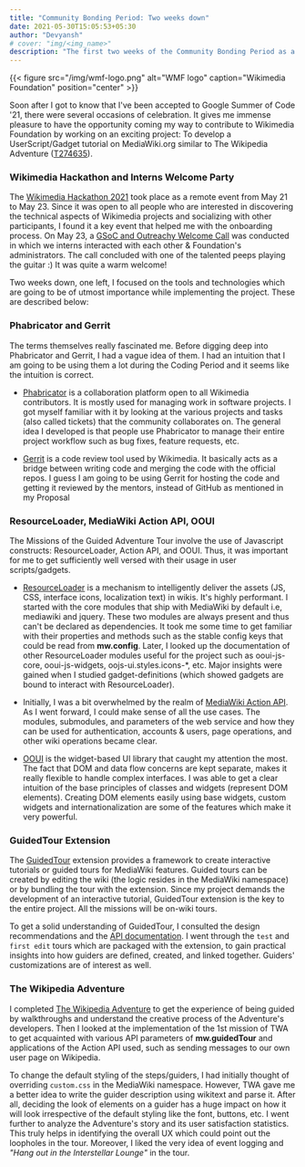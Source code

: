 ```yaml
---
title: "Community Bonding Period: Two weeks down"
date: 2021-05-30T15:05:53+05:30
author: "Devyansh"
# cover: "img/<img_name>"
description: "The first two weeks of the Community Bonding Period as a Google Summer of Code 2021 intern at Wikimedia Foundation were filled with loads of excitement as I stepped forward to become a part of an open source community."
---
```


{{< figure src="/img/wmf-logo.png" alt="WMF logo" caption="Wikimedia Foundation" position="center" >}}

Soon after I got to know that I've been accepted to Google Summer of Code '21, there were several occasions of celebration. It gives me immense pleasure to have the opportunity coming my way to contribute to Wikimedia Foundation by working on an
exciting project: To develop a UserScript/Gadget tutorial on MediaWiki.org similar to The Wikipedia Adventure ([T274635](https://phabricator.wikimedia.org/T274635)).

### Wikimedia Hackathon and Interns Welcome Party
The [Wikimedia Hackathon 2021](https://www.mediawiki.org/wiki/Wikimedia_Hackathon_2021) took place as a remote event from May 21 to May 23. Since it was open to all people who are interested in discovering the technical aspects of Wikimedia projects and socializing with other participants, I found it a key event that helped me with the onboarding process. On May 23, a [GSoC and Outreachy Welcome Call](https://www.mediawiki.org/wiki/Google_Summer_of_Code/2021#/media/File:Google_Summer_of_Code_2021_and_Outreachy_Round_22_Welcome_Call.png) was conducted in which we interns interacted with each other & Foundation's administrators. The call concluded with one of the talented peeps playing the guitar :) It was quite a warm welcome!

Two weeks down, one left, I focused on the tools and technologies which are going to be of utmost importance while implementing the project. These are described below:

### Phabricator and Gerrit
The terms themselves really fascinated me. Before digging deep into Phabricator and Gerrit, I had a vague idea of them. I had an intuition that I am going to be using them a lot during the Coding Period and it seems like the intuition is correct.

- [Phabricator](https://phabricator.wikimedia.org/) is a collaboration platform open to all Wikimedia contributors. It is mostly used for managing work in software projects. I got myself familiar with it by looking at the various projects and tasks (also called tickets) that the community collaborates on. The general idea I developed is that people use Phabricator to manage their entire project workflow such as bug fixes, feature requests, etc.

- [Gerrit](https://gerrit.wikimedia.org/r/q/status:open+-is:wip) is a code review tool used by Wikimedia. It basically acts as a bridge between writing code and merging the code with the official repos. I guess I am going to be using Gerrit for hosting the code and getting it reviewed by the mentors, instead of GitHub as mentioned in my Proposal

### ResourceLoader, MediaWiki Action API, OOUI
The Missions of the Guided Adventure Tour involve the use of Javascript constructs: ResourceLoader, Action API, and OOUI. Thus, it was important for me to get sufficiently well versed with their usage in user scripts/gadgets.

- [ResourceLoader](https://www.mediawiki.org/wiki/ResourceLoader) is a mechanism to intelligently deliver the assets (JS, CSS, interface icons, localization text) in wikis. It's highly performant. I started with the core modules that ship with MediaWiki by default i.e, mediawiki and jquery. These two modules are always present and thus can't be declared as dependencies. It took me some time to get familiar with their properties and methods such as the stable config keys that could be read from **mw.config**. Later, I looked up the documentation of other ResourceLoader modules useful for the project such as  ooui-js-core, ooui-js-widgets, oojs-ui.styles.icons-*, etc. Major insights were gained when I studied gadget-definitions (which showed gadgets are bound to interact with ResourceLoader).

- Initially, I was a bit overwhelmed by the realm of [MediaWiki Action API](https://www.mediawiki.org/wiki/API:Main_page). As I went forward, I could make sense of all the use cases. The modules, submodules, and parameters of the web service and how they can be used for authentication, accounts & users, page operations, and other wiki operations became clear.

- [OOUI](https://www.mediawiki.org/wiki/OOUI) is the widget-based UI library that caught my attention the most. The fact that DOM and data flow concerns are kept separate, makes it really flexible to handle complex interfaces. I was able to get a clear intuition of the base principles of classes and widgets (represent DOM elements). Creating DOM elements easily using base widgets, custom widgets and internationalization are some of the features which make it very powerful.

### GuidedTour Extension
The [GuidedTour](https://www.mediawiki.org/wiki/Extension:GuidedTour#:~:text=The%20GuidedTour%20extension%20provides%20a,interactive%20tutorials%20for%20MediaWiki%20features.) extension provides a framework to create interactive tutorials or guided tours for MediaWiki features. Guided tours can be created by editing the wiki (the logic resides in the MediaWiki namespace) or by bundling the tour with the extension. Since my project demands the development of an interactive tutorial, GuidedTour extension is the key to the entire project. All the missions will be on-wiki tours.

To get a solid understanding of GuidedTour, I consulted the design recommendations and the [API documentation](https://doc.wikimedia.org/GuidedTour/master/#!/api/mw.guidedTour). I went through the `test` and `first edit` tours which are packaged with the extension, to gain practical insights into how guiders are defined, created, and linked together. Guiders' customizations are of interest as well.

### The Wikipedia Adventure
I completed [The Wikipedia Adventure](https://en.wikipedia.org/wiki/Wikipedia:The_Wikipedia_Adventure) to get the experience of being guided by walkthroughs and understand the creative process of the Adventure's developers. Then I looked at the implementation of the 1st mission of TWA to get acquainted with various API parameters of **mw.guidedTour** and applications of the Action API used, such as sending messages to our own user page on Wikipedia.

To change the default styling of the steps/guiders, I had initially thought of overriding `custom.css` in the MediaWiki namespace. However, TWA gave me a better idea to write the guider description using wikitext and parse it. After all, deciding the look of elements on a guider has a huge impact on how it will look irrespective of the default styling like the font, buttons, etc. I went further to analyze the Adventure's story and its user satisfaction statistics. This truly helps in identifying the overall UX which could point out the loopholes in the tour. Moreover, I liked the very idea of event logging and *"Hang out in the Interstellar Lounge"* in the tour.